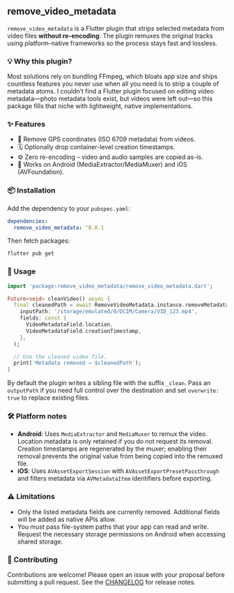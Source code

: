 <!--
This README describes the package. If you publish this package to pub.dev,
this README's contents appear on the landing page for your package.

For information about how to write a good package README, see the guide for
[writing package pages](https://dart.dev/tools/pub/writing-package-pages).

For general information about developing packages, see the Dart guide for
[creating packages](https://dart.dev/guides/libraries/create-packages)
and the Flutter guide for
[developing packages and plugins](https://flutter.dev/to/develop-packages).
-->

## remove_video_metadata

`remove_video_metadata` is a Flutter plugin that strips selected metadata from video files **without re-encoding**. The plugin remuxes the original tracks using platform-native frameworks so the process stays fast and lossless.

### 💡 Why this plugin?

Most solutions rely on bundling FFmpeg, which bloats app size and ships countless features you never use when all you need is to strip a couple of metadata atoms. I couldn’t find a Flutter plugin focused on editing video metadata—photo metadata tools exist, but videos were left out—so this package fills that niche with lightweight, native implementations.

### ✨ Features

- 🚫 Remove GPS coordinates (ISO 6709 metadata) from videos.
- 🗓️ Optionally drop container-level creation timestamps.
- ⚙️ Zero re-encoding – video and audio samples are copied as-is.
- 📱 Works on Android (MediaExtractor/MediaMuxer) and iOS (AVFoundation).

### 📦 Installation

Add the dependency to your `pubspec.yaml`:

```yaml
dependencies:
  remove_video_metadata: ^0.0.1
```

Then fetch packages:

```sh
flutter pub get
```

### 🚀 Usage

```dart
import 'package:remove_video_metadata/remove_video_metadata.dart';

Future<void> cleanVideo() async {
  final cleanedPath = await RemoveVideoMetadata.instance.removeMetadata(
    inputPath: '/storage/emulated/0/DCIM/Camera/VID_123.mp4',
    fields: const {
      VideoMetadataField.location,
      VideoMetadataField.creationTimestamp,
    },
  );

  // Use the cleaned video file.
  print('Metadata removed → $cleanedPath');
}
```

By default the plugin writes a sibling file with the suffix `_clean`. Pass an `outputPath` if you need full control over the destination and set `overwrite: true` to replace existing files.

### 🛠️ Platform notes

- **Android**: Uses `MediaExtractor` and `MediaMuxer` to remux the video. Location metadata is only retained if you do not request its removal. Creation timestamps are regenerated by the muxer; enabling their removal prevents the original value from being copied into the remuxed file.
- **iOS**: Uses `AVAssetExportSession` with `AVAssetExportPresetPassthrough` and filters metadata via `AVMetadataItem` identifiers before exporting.

### ⚠️ Limitations

- Only the listed metadata fields are currently removed. Additional fields will be added as native APIs allow.
- You must pass file-system paths that your app can read and write. Request the necessary storage permissions on Android when accessing shared storage.

### 🤝 Contributing

Contributions are welcome! Please open an issue with your proposal before submitting a pull request. See the [CHANGELOG](CHANGELOG.md) for release notes.
